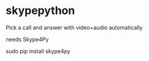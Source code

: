 # skypepython

Pick a call and answer with video+audio automatically

needs Skype4Py

sudo pip install skype4py
